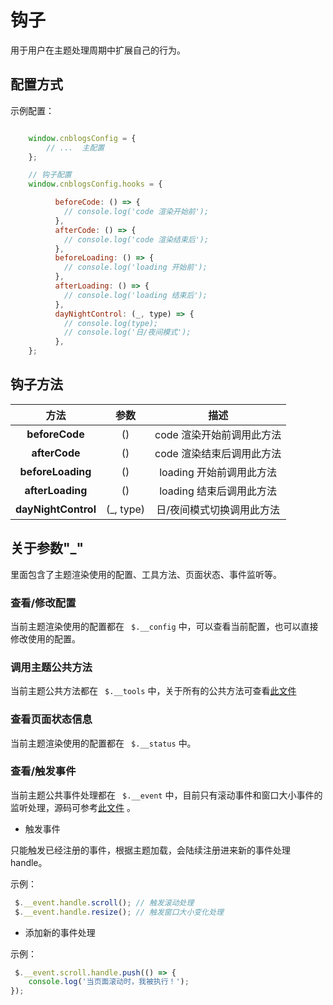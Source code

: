 # 钩子

用于用户在主题处理周期中扩展自己的行为。

## 配置方式

示例配置：

```javascript

    window.cnblogsConfig = {
        // ...  主配置
    };

    // 钩子配置
    window.cnblogsConfig.hooks = {

          beforeCode: () => {
            // console.log('code 渲染开始前');
          },
          afterCode: () => {
            // console.log('code 渲染结束后');
          },
          beforeLoading: () => {
            // console.log('loading 开始前');
          },
          afterLoading: () => {
            // console.log('loading 结束后');
          },
          dayNightControl: (_, type) => {
            // console.log(type);
            // console.log('日/夜间模式');
          },
    };

```

## 钩子方法

|**方法**|**参数**|**描述**|
|:-----:|:-----:|:-----:|
|**beforeCode**|()|code 渲染开始前调用此方法|
|**afterCode**|()|code 渲染结束后调用此方法|
|**beforeLoading**|()|loading 开始前调用此方法|
|**afterLoading**|()|loading 结束后调用此方法|
|**dayNightControl**|(_, type)|日/夜间模式切换调用此方法|

## 关于参数"_"

里面包含了主题渲染使用的配置、工具方法、页面状态、事件监听等。

### 查看/修改配置

当前主题渲染使用的配置都在 ` $.__config` 中，可以查看当前配置，也可以直接修改使用的配置。

### 调用主题公共方法

当前主题公共方法都在 ` $.__tools` 中，关于所有的公共方法可查看[此文件](https://github.com/wangyang0210/cnblogs-theme/blob/v2/src/utils/tools.js)

### 查看页面状态信息

当前主题渲染使用的配置都在 ` $.__status` 中。

### 查看/触发事件

当前主题公共事件处理都在 ` $.__event` 中，目前只有滚动事件和窗口大小事件的监听处理，源码可参考[此文件](https://github.com/wangyang0210/cnblogs-theme/blob/v2/src/components/event/event.js) 。

* 触发事件

只能触发已经注册的事件，根据主题加载，会陆续注册进来新的事件处理handle。

示例：

```javascript
 $.__event.handle.scroll(); // 触发滚动处理
 $.__event.handle.resize(); // 触发窗口大小变化处理
```

* 添加新的事件处理

示例：

```javascript
 $.__event.scroll.handle.push(() => {
    console.log('当页面滚动时，我被执行！');
});
```
